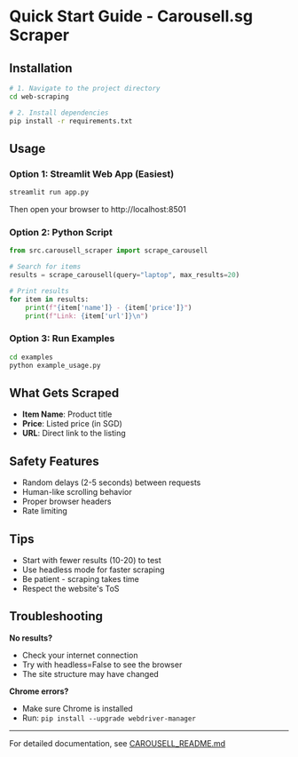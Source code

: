 # Quick Start Guide - Carousell.sg Scraper

## Installation

```bash
# 1. Navigate to the project directory
cd web-scraping

# 2. Install dependencies
pip install -r requirements.txt
```

## Usage

### Option 1: Streamlit Web App (Easiest)

```bash
streamlit run app.py
```

Then open your browser to http://localhost:8501

### Option 2: Python Script

```python
from src.carousell_scraper import scrape_carousell

# Search for items
results = scrape_carousell(query="laptop", max_results=20)

# Print results
for item in results:
    print(f"{item['name']} - {item['price']}")
    print(f"Link: {item['url']}\n")
```

### Option 3: Run Examples

```bash
cd examples
python example_usage.py
```

## What Gets Scraped

- **Item Name**: Product title
- **Price**: Listed price (in SGD)
- **URL**: Direct link to the listing

## Safety Features

- Random delays (2-5 seconds) between requests
- Human-like scrolling behavior
- Proper browser headers
- Rate limiting

## Tips

- Start with fewer results (10-20) to test
- Use headless mode for faster scraping
- Be patient - scraping takes time
- Respect the website's ToS

## Troubleshooting

**No results?**
- Check your internet connection
- Try with headless=False to see the browser
- The site structure may have changed

**Chrome errors?**
- Make sure Chrome is installed
- Run: `pip install --upgrade webdriver-manager`

---

For detailed documentation, see [CAROUSELL_README.md](CAROUSELL_README.md)
